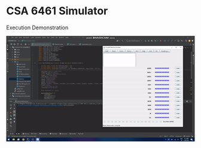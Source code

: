 # CSA 6461 Simulator

Execution Demonstration

![alt-text](https://github.com/insp7/csa6461Simulator/blob/master/ExecutionGif.gif)